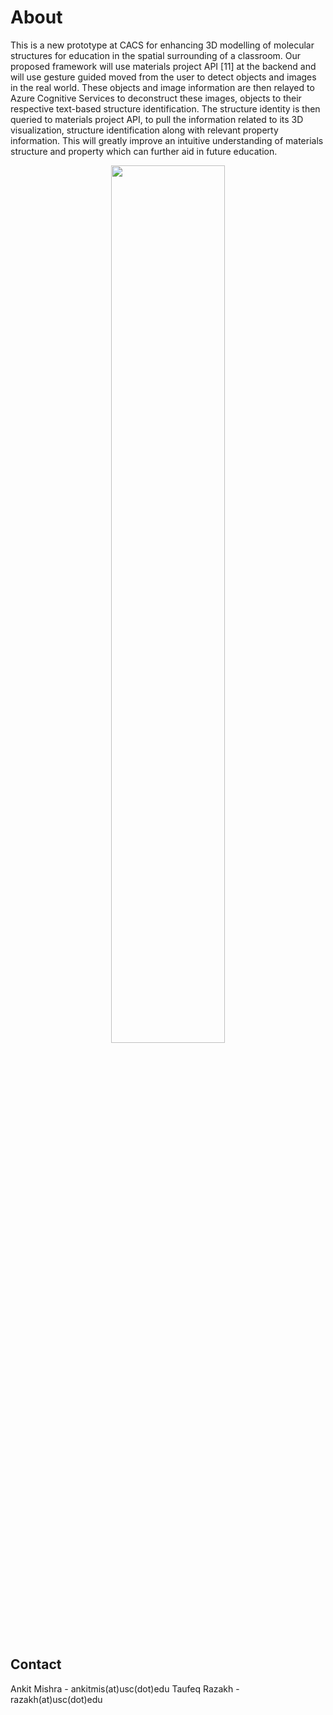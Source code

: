 # About
This is a new prototype at CACS for enhancing 3D modelling of molecular structures for education in the spatial surrounding of a classroom. Our proposed framework will use materials project API [11] at the backend and will use gesture guided moved from the user to detect objects and images in the real world. These objects and image information are then relayed to Azure Cognitive Services to deconstruct these images, objects to their respective text-based structure identification. The structure identity is then queried to materials project API, to pull the information related to its 3D visualization, structure identification along with relevant property information. This will greatly improve an intuitive understanding of materials structure and property which can further aid in future education.

<div align="center">
  <img src="https://github.com/USCCACS/GEARS-AR/blob/master/Resources/PrototypeResult1.png" width=60%><br><br>
</div>

## Contact
Ankit Mishra - ankitmis(at)usc(dot)edu
Taufeq Razakh - razakh(at)usc(dot)edu
